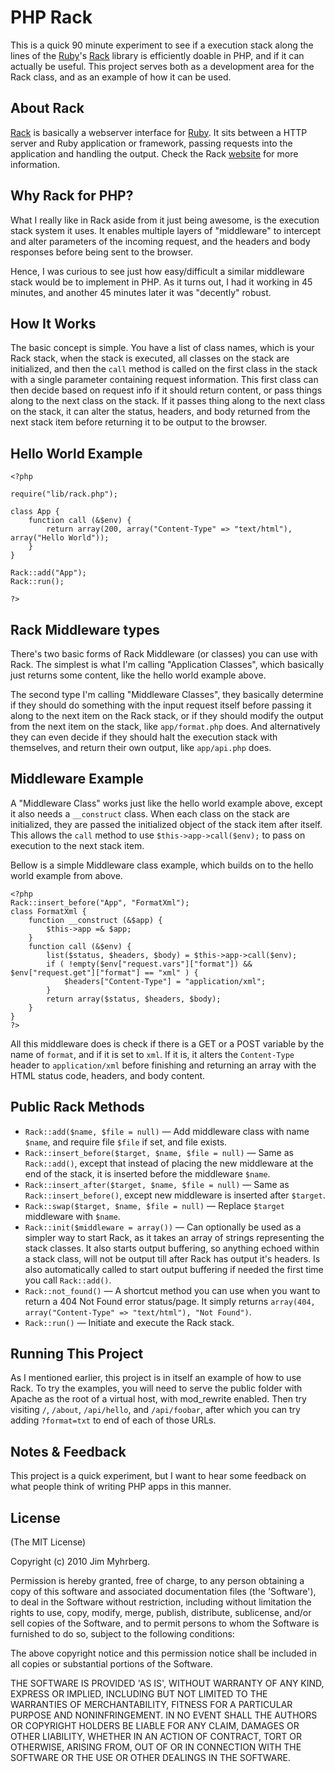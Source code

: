 # PHP Rack

This is a quick 90 minute experiment to see if a execution stack along the lines of the [Ruby][ruby]'s [Rack][rack] library is efficiently doable in PHP, and if it can actually be useful. This project serves both as a development area for the Rack class, and as an example of how it can be used.


## About Rack

[Rack][rack] is basically a webserver interface for [Ruby][ruby]. It sits between a HTTP server and Ruby application or framework, passing requests into the application and handling the output. Check the Rack [website][rack] for more information.


## Why Rack for PHP?

What I really like in Rack aside from it just being awesome, is the execution stack system it uses. It enables multiple layers of "middleware" to intercept and alter parameters of the incoming request, and the headers and body responses before being sent to the browser.

Hence, I was curious to see just how easy/difficult a similar middleware stack would be to implement in PHP. As it turns out, I had it working in 45 minutes, and another 45 minutes later it was "decently" robust.


## How It Works

The basic concept is simple. You have a list of class names, which is your Rack stack, when the stack is executed, all classes on the stack are initialized, and then the `call` method is called on the first class in the stack with a single parameter containing request information. This first class can then decide based on request info if it should return content, or pass things along to the next class on the stack. If it passes thing along to the next class on the stack, it can alter the status, headers, and body returned from the next stack item before returning it to be output to the browser.


## Hello World Example

    <?php
    
    require("lib/rack.php");
    
    class App {
    	function call (&$env) {
            return array(200, array("Content-Type" => "text/html"), array("Hello World"));
    	}
    }
    
    Rack::add("App");
    Rack::run();
    
    ?>


## Rack Middleware types

There's two basic forms of Rack Middleware (or classes) you can use with Rack. The simplest is what I'm calling "Application Classes", which basically just returns some content, like the hello world example above.

The second type I'm calling "Middleware Classes", they basically determine if they should do something with the input request itself before passing it along to the next item on the Rack stack, or if they should modify the output from the next item on the stack, like `app/format.php` does. And alternatively they can even decide if they should halt the execution stack with themselves, and return their own output, like `app/api.php` does.


## Middleware Example

A "Middleware Class" works just like the hello world example above, except it also needs a `__construct` class. When each class on the stack are initialized, they are passed the initialized object of the stack item after itself. This allows the `call` method to use `$this->app->call($env);` to pass on execution to the next stack item.

Bellow is a simple Middleware class example, which builds on to the hello world example from above.

    <?php
    Rack::insert_before("App", "FormatXml");
    class FormatXml {
    	function __construct (&$app) {
    		$this->app =& $app;
    	}
    	function call (&$env) {
    		list($status, $headers, $body) = $this->app->call($env);
			if ( !empty($env["request.vars"]["format"]) && $env["request.get"]["format"] == "xml" ) {
				$headers["Content-Type"] = "application/xml";
			}
    		return array($status, $headers, $body);
    	}
    }
    ?>

All this middleware does is check if there is a GET or a POST variable by the name of `format`, and if it is set to `xml`. If it is, it alters the `Content-Type` header to `application/xml` before finishing and returning an array with the HTML status code, headers, and body content.


## Public Rack Methods

* `Rack::add($name, $file = null)` — Add middleware class with name `$name`, and require file `$file` if set, and file exists.
* `Rack::insert_before($target, $name, $file = null)` — Same as `Rack::add()`, except that instead of placing the new middleware at the end of the stack, it is inserted before the middleware `$name`.
* `Rack::insert_after($target, $name, $file = null)` — Same as `Rack::insert_before()`, except new middleware is inserted after `$target`.
* `Rack::swap($target, $name, $file = null)` — Replace `$target` middleware with `$name`.
* `Rack::init($middleware = array())` — Can optionally be used as a simpler way to start Rack, as it takes an array of strings representing the stack classes. It also starts output buffering, so anything echoed within a stack class, will not be output till after Rack has output it's headers. Is also automatically called to start output buffering if needed the first time you call `Rack::add()`.
* `Rack::not_found()` — A shortcut method you can use when you want to return a 404 Not Found error status/page. It simply returns `array(404, array("Content-Type" => "text/html"), "Not Found")`.
* `Rack::run()` — Initiate and execute the Rack stack.


## Running This Project

As I mentioned earlier, this project is in itself an example of how to use Rack. To try the examples, you will need to serve the public folder with Apache as the root of a virtual host, with mod_rewrite enabled. Then try visiting `/`, `/about`, `/api/hello`, and `/api/foobar`, after which you can try adding `?format=txt` to end of each of those URLs.


## Notes & Feedback

This project is a quick experiment, but I want to hear some feedback on what people think of writing PHP apps in this manner.


## License

(The MIT License)

Copyright (c) 2010 Jim Myhrberg.

Permission is hereby granted, free of charge, to any person obtaining
a copy of this software and associated documentation files (the
'Software'), to deal in the Software without restriction, including
without limitation the rights to use, copy, modify, merge, publish,
distribute, sublicense, and/or sell copies of the Software, and to
permit persons to whom the Software is furnished to do so, subject to
the following conditions:

The above copyright notice and this permission notice shall be
included in all copies or substantial portions of the Software.

THE SOFTWARE IS PROVIDED 'AS IS', WITHOUT WARRANTY OF ANY KIND,
EXPRESS OR IMPLIED, INCLUDING BUT NOT LIMITED TO THE WARRANTIES OF
MERCHANTABILITY, FITNESS FOR A PARTICULAR PURPOSE AND NONINFRINGEMENT.
IN NO EVENT SHALL THE AUTHORS OR COPYRIGHT HOLDERS BE LIABLE FOR ANY
CLAIM, DAMAGES OR OTHER LIABILITY, WHETHER IN AN ACTION OF CONTRACT,
TORT OR OTHERWISE, ARISING FROM, OUT OF OR IN CONNECTION WITH THE
SOFTWARE OR THE USE OR OTHER DEALINGS IN THE SOFTWARE.




[rack]: http://rack.rubyforge.org/
[ruby]: http://www.ruby-lang.org/